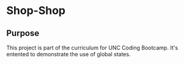 # Shop-Shop

## Purpose
This project is part of the curriculum for UNC Coding Bootcamp.  It's entented to demonstrate the use of global states.